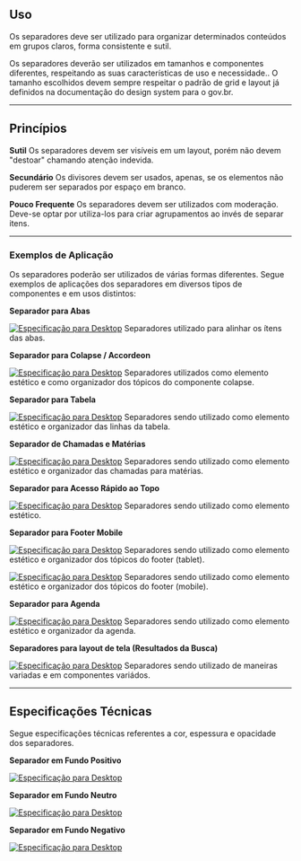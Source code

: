 [version]: # '1.0.0'

## Uso

Os separadores deve ser utilizado para organizar determinados conteúdos em grupos claros, forma consistente e sutil.

Os separadores deverão ser utilizados em tamanhos e componentes diferentes, respeitando as suas características de uso e necessidade.. O tamanho escolhidos devem sempre respeitar o padrão de grid e layout já definidos na documentação do design system para o gov.br.

---

## Princípios

**Sutil**
Os separadores devem ser visíveis em um layout, porém não devem "destoar" chamando atenção indevida.

**Secundário**
Os divisores devem ser usados, ​​apenas, se os elementos não puderem ser separados por espaço em branco.

**Pouco Frequente**
Os separadores devem ser utilizados com moderação. Deve-se optar por utiliza-los para criar agrupamentos ao invés de separar itens.

---

### Exemplos de Aplicação

Os separadores poderão ser utilizados de várias formas diferentes. Segue exemplos de aplicações dos separadores em diversos tipos de componentes e em usos distintos:

**Separador para Abas**

[![Especificação para Desktop](imagens/Separador_Abas.png)](https://xd.adobe.com/view/02ea653b-5fb7-4d97-5668-9d1ff99a3740-74db/)
Separadores utilizado para alinhar os ítens das abas.

**Separador para Colapse / Accordeon**

[![Especificação para Desktop](imagens/Separador_Colapse_Accordeon.png)](https://xd.adobe.com/view/02ea653b-5fb7-4d97-5668-9d1ff99a3740-74db/screen/46438315-7e8c-49cd-843a-fa81d6f18f53/Separador-Colapse-Accordeon)
Separadores utilizados como elemento estético e como organizador dos tópicos do componente colapse.

**Separador para Tabela**

[![Especificação para Desktop](imagens/Separador_Tabela.png)](https://xd.adobe.com/view/02ea653b-5fb7-4d97-5668-9d1ff99a3740-74db/screen/b3354c92-0b60-4a8f-bfdc-c5787de5677a/Separador-Tabela)
Separadores sendo utilizado como elemento estético e organizador das linhas da tabela.

**Separador de Chamadas e Matérias**

[![Especificação para Desktop](imagens/Separador_Chamadas.png)](https://xd.adobe.com/view/02ea653b-5fb7-4d97-5668-9d1ff99a3740-74db/screen/5a7a5fc4-a855-4609-927d-e3465ab11120/Separador-Chamadas)
Separadores sendo utilizado como elemento estético e organizador das chamadas para matérias.

**Separador para Acesso Rápido ao Topo**

[![Especificação para Desktop](imagens/Separador_Acesso_Topo.png)](https://xd.adobe.com/view/02ea653b-5fb7-4d97-5668-9d1ff99a3740-74db/screen/7cd42e4e-5a81-4d2c-9817-7e68f1a64b7d/Separador-Acesso-Topo)
Separadores sendo utilizado como elemento estético.

**Separador para Footer Mobile**

[![Especificação para Desktop](imagens/Separador_Footer_Mobile01.png)](https://xd.adobe.com/view/02ea653b-5fb7-4d97-5668-9d1ff99a3740-74db/screen/ba0b8819-2877-4233-bc58-44b75a00c55c/Separador-Footer-Mobile01)
Separadores sendo utilizado como elemento estético e organizador dos tópicos do footer (tablet).

[![Especificação para Desktop](imagens/Separador_Footer_Mobile02.png)](https://xd.adobe.com/view/02ea653b-5fb7-4d97-5668-9d1ff99a3740-74db/screen/73d5371b-43e0-46c4-9e7d-243b7ddcc2cf/Separador-Footer-Mobile02)
Separadores sendo utilizado como elemento estético e organizador dos tópicos do footer (mobile).

**Separador para Agenda**

[![Especificação para Desktop](imagens/Separador_Agenda.png)](https://xd.adobe.com/view/02ea653b-5fb7-4d97-5668-9d1ff99a3740-74db/screen/9710d7bb-5be2-4210-8fcd-474eb5620db1/Separador-Agenda)
Separadores sendo utilizado como elemento estético e organizador da agenda.

**Separadores para layout de tela (Resultados da Busca)**

[![Especificação para Desktop](imagens/Separadores_LayoutWeb.png)](https://xd.adobe.com/view/02ea653b-5fb7-4d97-5668-9d1ff99a3740-74db/screen/174c84b2-0eb6-4ab4-a606-64e03f31f905/Separadores-LayoutWeb)
Separadores sendo utilizado de maneiras variadas e em componentes variádos.

---

## Especificações Técnicas

Segue especificações técnicas referentes a cor, espessura e opacidade dos separadores.

**Separador em Fundo Positivo**

[![Especificação para Desktop](imagens/Separador_Fundo_Positivo.png)](https://xd.adobe.com/view/02ea653b-5fb7-4d97-5668-9d1ff99a3740-74db/screen/626b8ae0-49b6-4971-8268-43b14b6e7d21/Separador-Fundo-Positivo)

**Separador em Fundo Neutro**

[![Especificação para Desktop](imagens/Separador_Fundo_Neutro.png)](https://xd.adobe.com/view/02ea653b-5fb7-4d97-5668-9d1ff99a3740-74db/screen/936ad9f1-7041-43b3-94a8-803c40e7cc5e/Separador-Fundo-Neutro)

**Separador em Fundo Negativo**

[![Especificação para Desktop](imagens/Separador_Fundo_Negativo.png)](https://xd.adobe.com/view/02ea653b-5fb7-4d97-5668-9d1ff99a3740-74db/screen/b2091b0c-35a2-4dfd-92c9-9e90e12eda69/Separador-Fundo-Negativo)

